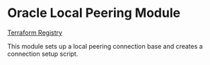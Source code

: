 # Oracle Local Peering Module

[Terraform Registry](https://registry.terraform.io/modules/jakoberpf/peering-local/oracle/latest)

This module sets up a local peering connection base and creates a connection setup script.
